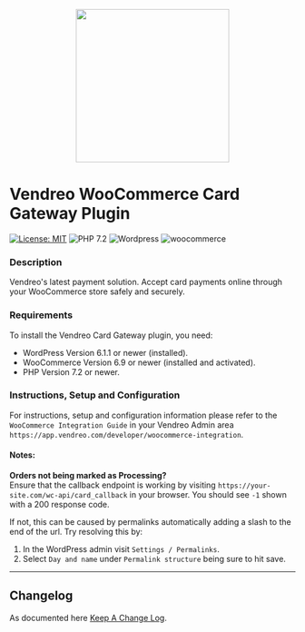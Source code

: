 <p align="center">   
    <img src="https://cdn.vendreo.com/images/vendreo-fullcolour.svg" width="270" height="auto">
</p>

# Vendreo WooCommerce Card Gateway Plugin

[![License: MIT](https://img.shields.io/badge/License-MIT-yellow.svg)](https://opensource.org/licenses/MIT)
![PHP 7.2](https://img.shields.io/badge/PHP-7.2-blue.svg)
![Wordpress](https://img.shields.io/badge/wordpress-v6.1.1-green)
![woocommerce](https://img.shields.io/badge/woocommerce-v6.9-green)

### Description

Vendreo's latest payment solution. Accept card payments online through your WooCommerce store safely and securely.

### Requirements

To install the Vendreo Card Gateway plugin, you need:

* WordPress Version 6.1.1 or newer (installed).
* WooCommerce Version 6.9 or newer (installed and activated).
* PHP Version 7.2 or newer.

### Instructions, Setup and Configuration

For instructions, setup and configuration information please refer to the `WooCommerce Integration Guide` in your Vendreo
Admin area `https://app.vendreo.com/developer/woocommerce-integration`.


#### Notes:
**Orders not being marked as Processing?**\
Ensure that the callback endpoint is working by visiting `https://your-site.com/wc-api/card_callback` in your browser.
You should see `-1` shown with a 200 response code.

If not, this can be caused by permalinks automatically adding a slash to the end of the url.
Try resolving this by:
1. In the WordPress admin visit `Settings / Permalinks`.
2. Select `Day and name` under `Permalink structure` being sure to hit save.
---

## Changelog

As documented here [Keep A Change Log](https://keepachangelog.com/en/1.0.0/).
